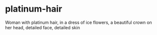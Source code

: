 # platinum-hair
Woman with platinum hair, in a dress of ice flowers, a beautiful crown on her head, detailed face, detailed skin
